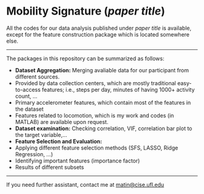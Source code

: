 # Mobility Signature (_paper title_)

All the codes for our data analysis published under _paper title_ is available, except for the feature construction package which is located somewhere else.
***
The packages in this repository can be summarized as follows:

* **Dataset Aggregation:** Merging avaliable data for our participant from different sources.
 * Provided by data collection centers, which are mostly traditional easy-to-access features; i.e., steps per day, minutes of having 1000+ activity count, ...
 * Primary accelerometer features, which contain most of the features in the dataset
 * Features related to locomotion, which is my work and codes (in MATLAB) are available upon request.
* **Dataset examination:**  Checking correlation, VIF, correlation bar plot to the target variable,...
* **Feature Selection and Evaluation:**
 * Applying different feature selection methods (SFS, LASSO, Ridge Regression, ...)
 * Identifying important features (importance factor)
 * Results of different subsets

***
If you need further assistant, contact me at matin@cise.ufl.edu
